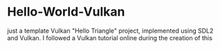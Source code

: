 # Hello-World-Vulkan
just a template Vulkan "Hello Triangle" project, implemented using SDL2 and Vulkan. I followed a Vulkan tutorial online during the creation of this
